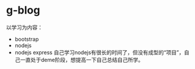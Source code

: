 # g-blog
以学习为内容：
* bootstrap
* nodejs
* nodejs express
自己学习nodejs有很长的时间了，但没有成型的“项目”，自己一直处于deme阶段，想提高一下自己总结自己所学。
